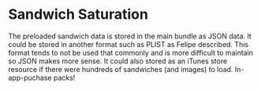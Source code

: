 # Sandwich Saturation

The preloaded sandwich data is stored in the main bundle as JSON data.  It could be stored in another format such as PLIST as Felipe described.  This format tends to not be used that commonly and is more difficult to maintain so JSON makes more sense.  It could also stored as an iTunes store resource if there were hundreds of sandwiches (and images) to load.  In-app-puchase packs!



